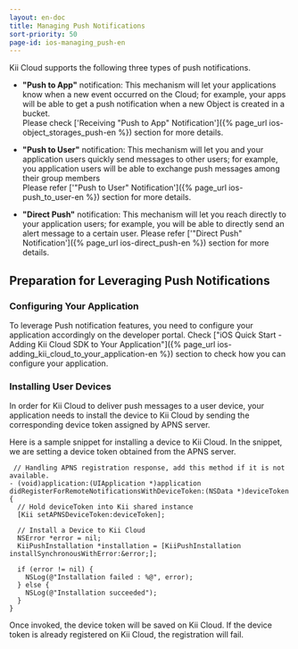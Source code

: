 ```yaml
---
layout: en-doc
title: Managing Push Notifications
sort-priority: 50
page-id: ios-managing_push-en
---
```

Kii Cloud supports the following three types of push notifications.

* **"Push to App"** notification: This mechanism will let your applications
  know when a new event occurred on the Cloud; for example, your apps will be
  able to get a push notification when a new Object is created in a bucket.  
  Please check ['Receiving "Push to App" Notification']({% page_url ios-object_storages_push-en %})
  section for more details.

* **"Push to User"** notification: This mechanism will let you and your
  application users quickly send messages to other users; for example, you
  application users will be able to exchange push messages among their group
  members  
  Please refer ['"Push to User" Notification']({% page_url ios-push_to_user-en %})
  section for more details.

* **"Direct Push"** notification: This mechanism will let you reach directly to
  your application users; for example, you will be able to directly send an
  alert message to a certain user.
  Please refer ['"Direct Push" Notification']({% page_url ios-direct_push-en %})
  section for more details.

## Preparation for Leveraging Push Notifications

### Configuring Your Application

To leverage Push notification features, you need to configure your application
accordingly on the developer portal.  Check
["iOS Quick Start - Adding Kii Cloud SDK to Your Application"]({% page_url ios-adding_kii_cloud_to_your_application-en %})
section to check how you can configure your application. 

### Installing User Devices

In order for Kii Cloud to deliver push messages to a user device, your
application needs to install the device to Kii Cloud by sending the
corresponding device token assigned by APNS server.

Here is a sample snippet for installing a device to Kii Cloud.  In the snippet,
we are setting a device token obtained from the APNS server.

```objc
 // Handling APNS registration response, add this method if it is not available.
- (void)application:(UIApplication *)application didRegisterForRemoteNotificationsWithDeviceToken:(NSData *)deviceToken {
  // Hold deviceToken into Kii shared instance
  [Kii setAPNSDeviceToken:deviceToken];

  // Install a Device to Kii Cloud
  NSError *error = nil;
  KiiPushInstallation *installation = [KiiPushInstallation installSynchronousWithError:&error;];

  if (error != nil) {
    NSLog(@"Installation failed : %@", error);
  } else {
    NSLog(@"Installation succeeded");
  }
}
```

Once invoked, the device token will be saved on Kii Cloud.  If the device token
is already registered on Kii Cloud, the registration will fail.

